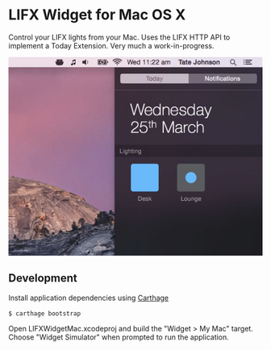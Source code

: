 # LIFX Widget for Mac OS X

Control your LIFX lights from your Mac. Uses the LIFX HTTP API to implement a Today Extension. Very much a work-in-progress.

![](Mockup.jpg)

## Development

Install application dependencies using [Carthage](https://github.com/Carthage/Carthage)

    $ carthage bootstrap

Open LIFXWidgetMac.xcodeproj and build the "Widget > My Mac" target.
Choose "Widget Simulator" when prompted to run the application.
